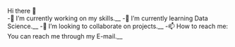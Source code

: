 Hi there 👋 <br />
-🔭 I’m currently working on my skills.__
-🌱 I’m currently learning Data Science.__
-👯 I’m looking to collaborate on projects.__
-📫 How to reach me: You can reach me through my E-mail.__




<!--
**Pankhudi31/Pankhudi31** is a ✨ _special_ ✨ repository because its `README.md` (this file) appears on your GitHub profile.

Here are some ideas to get you started:

- 🔭 I’m currently working on ...
- 🌱 I’m currently learning ...
- 👯 I’m looking to collaborate on ...
- 🤔 I’m looking for help with ...
- 💬 Ask me about ...
- 📫 How to reach me: ...
- 😄 Pronouns: ...
- ⚡ Fun fact: ...
-->
